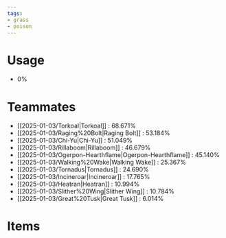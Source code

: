 ```yaml
---
tags:
- grass
- poison
---
```

# Usage
- 0%
# Teammates
- [[2025-01-03/Torkoal|Torkoal]] : 68.671%
- [[2025-01-03/Raging%20Bolt|Raging Bolt]] : 53.184%
- [[2025-01-03/Chi-Yu|Chi-Yu]] : 51.049%
- [[2025-01-03/Rillaboom|Rillaboom]] : 46.679%
- [[2025-01-03/Ogerpon-Hearthflame|Ogerpon-Hearthflame]] : 45.140%
- [[2025-01-03/Walking%20Wake|Walking Wake]] : 25.367%
- [[2025-01-03/Tornadus|Tornadus]] : 24.690%
- [[2025-01-03/Incineroar|Incineroar]] : 17.765%
- [[2025-01-03/Heatran|Heatran]] : 10.994%
- [[2025-01-03/Slither%20Wing|Slither Wing]] : 10.784%
- [[2025-01-03/Great%20Tusk|Great Tusk]] : 6.014%
# Items